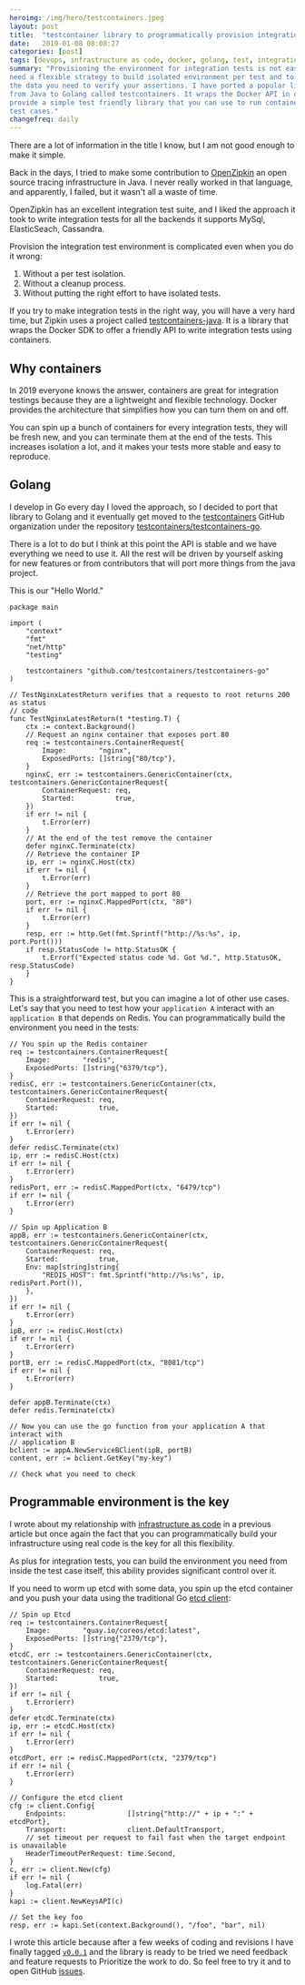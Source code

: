 ```yaml
---
heroimg: /img/hero/testcontainers.jpeg
layout: post
title:  "testcontainer library to programmatically provision integration tests in Go with containers"
date:   2019-01-08 08:08:27
categories: [post]
tags: [devops, infrastructure as code, docker, golang, test, integration test]
summary: "Provisioning the environment for integration tests is not easy. You
need a flexible strategy to build isolated environment per test and to inject
the data you need to verify your assertions. I have ported a popular library
from Java to Golang called testcontainers. It wraps the Docker API in order to
provide a simple test friendly library that you can use to run containers in
test cases."
changefreq: daily
---
```

There are a lot of information in the title I know, but I am not good enough to
make it simple.

Back in the days, I tried to make some contribution to [OpenZipkin](https://github.com/openzipkin/zipkin) an open
source tracing infrastructure in Java. I never really worked in that language, and apparently, I failed, but it wasn't all a waste of time.

OpenZipkin has an excellent integration test suite, and I liked the approach it took to write
integration tests for all the backends it supports MySql, ElasticSeach,
Cassandra.

Provision the integration test environment is complicated even when you do it
wrong:

1. Without a per test isolation.
2. Without a cleanup process.
3. Without putting the right effort to have isolated tests.

If you try to make integration tests in the right way, you will have a very hard
time, but Zipkin uses a project called
[testcontainers-java](https://github.com/testcontainers/testcontainers-java). It is a library
that wraps the Docker SDK to offer a friendly API to write integration
tests using containers.

## Why containers

In 2019 everyone knows the answer, containers are great for integration testings
because they are a lightweight and flexible technology. Docker provides the
architecture that simplifies how you can turn them on and off.

You can spin up a bunch of containers for every integration tests, they will be
fresh new, and you can terminate them at the end of the tests. This increases
isolation a lot, and it makes your tests more stable and easy to reproduce.

## Golang

I develop in Go every day I loved the approach, so I decided to port that
library to Golang and it eventually get moved to the
[testcontainers](https://github.com/testcontainers) GitHub
organization under the repository [testcontainers/testcontainers-go](https://github.com/testcontainers/testcontainers-go).

There is a lot to do but I think at this point the API is stable and we have
everything we need to use it. All the rest will be driven by yourself asking for
new features or from contributors that will port more things from the java
project.


This is our "Hello World."

```golang
package main

import (
    "context"
    "fmt"
    "net/http"
    "testing"

    testcontainers "github.com/testcontainers/testcontainers-go"
)

// TestNginxLatestReturn verifies that a requesto to root returns 200 as status
// code
func TestNginxLatestReturn(t *testing.T) {
    ctx := context.Background()
    // Request an nginx container that exposes port 80
    req := testcontainers.ContainerRequest{
        Image:        "nginx",
        ExposedPorts: []string{"80/tcp"},
    }
    nginxC, err := testcontainers.GenericContainer(ctx, testcontainers.GenericContainerRequest{
        ContainerRequest: req,
        Started:          true,
    })
    if err != nil {
        t.Error(err)
    }
    // At the end of the test remove the container
    defer nginxC.Terminate(ctx)
    // Retrieve the container IP
    ip, err := nginxC.Host(ctx)
    if err != nil {
        t.Error(err)
    }
    // Retrieve the port mapped to port 80
    port, err := nginxC.MappedPort(ctx, "80")
    if err != nil {
        t.Error(err)
    }
    resp, err := http.Get(fmt.Sprintf("http://%s:%s", ip, port.Port()))
    if resp.StatusCode != http.StatusOK {
        t.Errorf("Expected status code %d. Got %d.", http.StatusOK, resp.StatusCode)
    }
}
```

This is a straightforward test, but you can imagine a lot of other use cases. Let's say that you need to test how your `application A` interact with an `application B` that
depends on Redis. You can programmatically build the environment you need in the tests:

```
// You spin up the Redis container
req := testcontainers.ContainerRequest{
    Image:        "redis",
    ExposedPorts: []string{"6379/tcp"},
}
redisC, err := testcontainers.GenericContainer(ctx, testcontainers.GenericContainerRequest{
    ContainerRequest: req,
    Started:          true,
})
if err != nil {
    t.Error(err)
}
defer redisC.Terminate(ctx)
ip, err := redisC.Host(ctx)
if err != nil {
    t.Error(err)
}
redisPort, err := redisC.MappedPort(ctx, "6479/tcp")
if err != nil {
    t.Error(err)
}

// Spin up Application B
appB, err := testcontainers.GenericContainer(ctx, testcontainers.GenericContainerRequest{
    ContainerRequest: req,
    Started:          true,
    Env: map[string]string{
        "REDIS_HOST": fmt.Sprintf("http://%s:%s", ip, redisPort.Port()),
    },
})
if err != nil {
    t.Error(err)
}
ipB, err := redisC.Host(ctx)
if err != nil {
    t.Error(err)
}
portB, err := redisC.MappedPort(ctx, "8081/tcp")
if err != nil {
    t.Error(err)
}

defer appB.Terminate(ctx)
defer redis.Terminate(ctx)

// Now you can use the go function from your application A that interact with
// application B
bclient := appA.NewServiceBClient(ipB, portB)
content, err := bclient.GetKey("my-key")

// Check what you need to check
```

## Programmable environment is the key

I wrote about my relationship with [infrastructure as
code](/blog/infrastructure-as-real-code) in a previous article but once again
the fact that you can programmatically build your infrastructure
using real code is the key for all this flexibility.

As plus for integration tests, you can build the environment you need from inside the test case itself, this ability provides significant control over it.

If you need to worm up etcd with some data, you spin up the etcd container and
you push your data using the traditional Go [etcd client](https://github.com/etcd-io/etcd/tree/master/client):

```
// Spin up Etcd
req := testcontainers.ContainerRequest{
    Image:        "quay.io/coreos/etcd:latest",
    ExposedPorts: []string{"2379/tcp"},
}
etcdC, err := testcontainers.GenericContainer(ctx, testcontainers.GenericContainerRequest{
    ContainerRequest: req,
    Started:          true,
})
if err != nil {
    t.Error(err)
}
defer etcdC.Terminate(ctx)
ip, err := etcdC.Host(ctx)
if err != nil {
    t.Error(err)
}
etcdPort, err := redisC.MappedPort(ctx, "2379/tcp")
if err != nil {
    t.Error(err)
}

// Configure the etcd client
cfg := client.Config{
    Endpoints:               []string{"http://" + ip + ":" + etcdPort},
    Transport:               client.DefaultTransport,
    // set timeout per request to fail fast when the target endpoint is unavailable
    HeaderTimeoutPerRequest: time.Second,
}
c, err := client.New(cfg)
if err != nil {
    log.Fatal(err)
}
kapi := client.NewKeysAPI(c)

// Set the key foo
resp, err := kapi.Set(context.Background(), "/foo", "bar", nil)
```

I wrote this article because after a few weeks of coding and revisions I have
finally tagged
[`v0.0.1`](https://github.com/testcontainers/testcontainers-go/releases/tag/0.0.1)
and the library is ready to be tried we need feedback and feature requests to
Prioritize the work to do. So feel free to try it and to open GitHub
[issues](https://github.com/testcontainers/testcontainer-go/issues).
